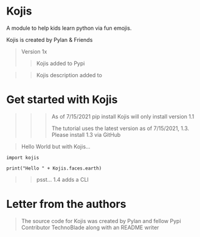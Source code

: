# Kojis
A module to help kids learn python via fun emojis.

Kojis is created by Pylan & Friends

>Version 1x
>> Kojis added to Pypi

>> Kojis description added to





# Get started with Kojis

>>>As of 7/15/2021 pip install Kojis will only install version 1.1
>>>
>>>The tutorial uses the latest version as of 7/15/2021, 1.3. Please install 1.3 via GitHub

>Hello World but with Kojis...

``import kojis``

 ``print("Hello " + Kojis.faces.earth)``
 
 >>psst... 1.4 adds a CLI
  
  # Letter from the authors
  
 >The source code for Kojis was created by Pylan and fellow Pypi Contributor TechnoBlade along with an README writer
  
  
  





